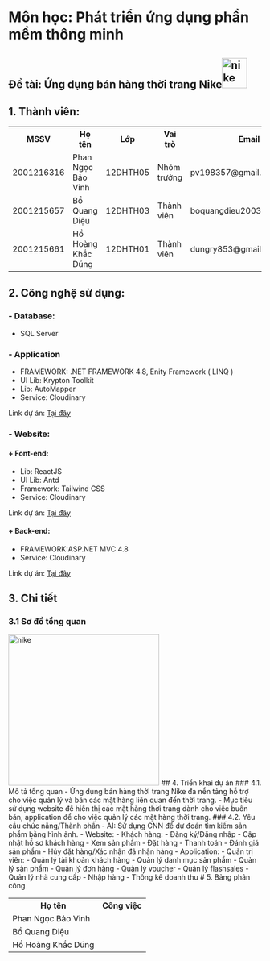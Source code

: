 # Môn học: Phát triển ứng dụng phần mềm thông minh 
## Đề tài: Ứng dụng bán hàng thời trang Nike<img width="50" height="60" src="https://img.icons8.com/clouds/100/nike.png" alt="nike"/>
## 1. Thành viên:
<table>  
<tr><th>MSSV</th><th>Họ tên</th><th>Lớp</th><th>Vai trò<th>Email</th></tr>  
<tr>
  <td>2001216316</td>
  <td>Phan Ngọc Bảo Vinh</td>
  <td>12DHTH05</td>
  <td>Nhóm trưởng</td>
  <td>pv198357@gmail.com</td>
</tr>
<tr>
  <td>2001215657</td>
  <td>Bồ Quang Diệu</td>
  <td>12DHTH03</td>
  <td>Thành viên</td>
  <td>boquangdieu2003@gmail.com</td>
</tr>
<tr>
  <td>2001215661</td>
  <td>Hồ Hoàng Khắc Dũng</td>
  <td>12DHTH01</td>
  <td>Thành viên</td>
  <td>dungry853@gmail.com</td>
</tr>
</table>

## 2. Công nghệ sử dụng:
  ### - Database: 
  <ul>
    <li> SQL Server</li>  
  </ul>
  
  ### - Application
  
  <ul>
    <li>FRAMEWORK: .NET FRAMEWORK 4.8, Enity Framework ( LINQ )</li>
    <li>UI Lib: Krypton Toolkit </li>
    <li>Lib: AutoMapper</li>
    <li>Service: Cloudinary</li>
  </ul>
  
  Link dự án: [Tại đây](https://github.com/Nike-Multi-Platform/nike-application)
  
  ### - Website:
   #### + Font-end:
   
  <ul>
    <li>Lib: ReactJS</li>
    <li>UI Lib: Antd</li>
    <li>Framework: Tailwind CSS</li>
    <li>Service: Cloudinary</li>
    
  </ul>
  
   Link dự án: [Tại đây](https://github.com/Nike-Multi-Platform/nike-website-frontend)
   
   #### + Back-end:
  <ul>
     <li>FRAMEWORK:ASP.NET MVC 4.8</li>
    <li>Service: Cloudinary</li>
  </ul>
  
 Link dự án: [Tại đây](https://github.com/Nike-Multi-Platform/nike-website-backend)

## 3. Chi tiết 
### 3.1 Sơ đồ tổng quan
<img width="300px" height="300px" src="https://res.cloudinary.com/dbmhu911n/image/upload/v1725937732/chat-app-file/ld6ijlxejcpgrovoa4mr.png" alt="nike"/>
## 4. Triển khai dự án
### 4.1. Mô tả tổng quan
- Ứng dụng bán hàng thời trang Nike đa nền tảng hỗ trợ cho việc quản lý và bán các mặt hàng liên quan đến thời trang.
- Mục tiêu sử dụng website để hiển thị các mặt hàng thời trang dành cho việc buôn bán, application để cho việc quản lý các mặt hàng thời trang.
### 4.2. Yêu cầu chức năng/Thành phần
- AI: Sử dụng CNN để dự đoán tìm kiếm sản phẩm bằng hình ảnh.
- Website:
  - Khách hàng:
    - Đăng ký/Đăng nhập
    - Cập nhật hồ sơ khách hàng
    - Xem sản phẩm
    - Đặt hàng
    - Thanh toán
    - Đánh giá sản phẩm
    - Hủy đặt hàng/Xác nhận đã nhận hàng
- Application:
    - Quản trị viên:
       - Quản lý tài khoản khách hàng
       - Quản lý danh mục sản phẩm
       - Quản lý sản phẩm
       - Quản lý đơn hàng
       - Quản lý voucher
       - Quản lý flashsales
       - Quản lý nhà cung cấp
       - Nhập hàng
       - Thống kê doanh thu
# 5. Bảng phân công 
<table>
  <tr>
  <th>Họ tên</th>
  <th>Công việc</th>
</tr>  
<tr>
  <td>Phan Ngọc Bảo Vinh</td>
  <td> </td> 
</tr>
<tr>
  <td>Bồ Quang Diệu</td>
  <td></td> 
</tr>
<tr>
  <td>Hồ Hoàng Khắc Dũng</td>
  <td></td> 
</tr>
</table>

